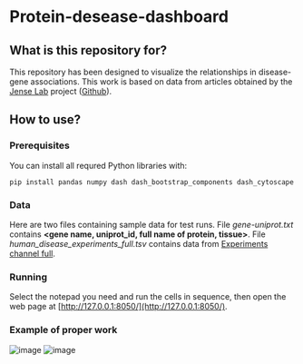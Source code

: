 # Protein-desease-dashboard
## What is this repository for?
This repository has been designed to visualize the relationships in disease-gene associations. This work is based on data from articles obtained by the [Jense Lab](https://diseases.jensenlab.org/) project ([Github](https://github.com/larsjuhljensen/tagger)).

##  How to use?
### Prerequisites

You can install all requred Python libraries with:

```
pip install pandas numpy dash dash_bootstrap_components dash_cytoscape
```

### Data
Here are two files containing sample data for test runs.
File _gene-uniprot.txt_ contains **<gene name, uniprot_id, full name of protein, tissue>**.
File _human_disease_experiments_full.tsv_ contains data from [Experiments channel full](https://diseases.jensenlab.org/Downloads). 

### Running
Select the notepad you need and run the cells in sequence, then open the web page at [http://127.0.0.1:8050/](http://127.0.0.1:8050/).

### Example of proper work
![image](https://user-images.githubusercontent.com/108821649/180902607-59e20643-a642-470a-a62b-d7832e2ebdf7.png)
![image](https://user-images.githubusercontent.com/108821649/180902808-28393090-bd7a-4e2b-b130-ba2413d9e83b.png)
